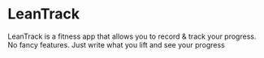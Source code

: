 # LeanTrack
LeanTrack is a fitness app that allows you to record &amp; track your progress. No fancy features. Just write what you lift and see your progress
